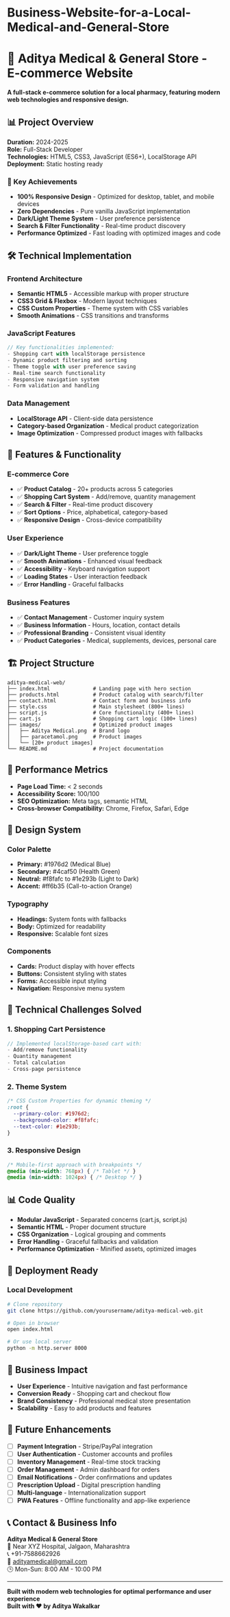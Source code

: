 # Business-Website-for-a-Local-Medical-and-General-Store
# 🏥 Aditya Medical & General Store - E-commerce Website

**A full-stack e-commerce solution for a local pharmacy, featuring modern web technologies and responsive design.**

## 📊 Project Overview

**Duration:** 2024-2025  
**Role:** Full-Stack Developer  
**Technologies:** HTML5, CSS3, JavaScript (ES6+), LocalStorage API  
**Deployment:** Static hosting ready  

### 🎯 Key Achievements
- **100% Responsive Design** - Optimized for desktop, tablet, and mobile devices
- **Zero Dependencies** - Pure vanilla JavaScript implementation
- **Dark/Light Theme System** - User preference persistence
- **Search & Filter Functionality** - Real-time product discovery
- **Performance Optimized** - Fast loading with optimized images and code

## 🛠️ Technical Implementation

### Frontend Architecture
- **Semantic HTML5** - Accessible markup with proper structure
- **CSS3 Grid & Flexbox** - Modern layout techniques
- **CSS Custom Properties** - Theme system with CSS variables
- **Smooth Animations** - CSS transitions and transforms

### JavaScript Features
```javascript
// Key functionalities implemented:
- Shopping cart with localStorage persistence
- Dynamic product filtering and sorting
- Theme toggle with user preference saving
- Real-time search functionality
- Responsive navigation system
- Form validation and handling
```

### Data Management
- **LocalStorage API** - Client-side data persistence
- **Category-based Organization** - Medical product categorization
- **Image Optimization** - Compressed product images with fallbacks

## 📱 Features & Functionality

### E-commerce Core
- ✅ **Product Catalog** - 20+ products across 5 categories
- ✅ **Shopping Cart System** - Add/remove, quantity management
- ✅ **Search & Filter** - Real-time product discovery
- ✅ **Sort Options** - Price, alphabetical, category-based
- ✅ **Responsive Design** - Cross-device compatibility

### User Experience
- ✅ **Dark/Light Theme** - User preference toggle
- ✅ **Smooth Animations** - Enhanced visual feedback
- ✅ **Accessibility** - Keyboard navigation support
- ✅ **Loading States** - User interaction feedback
- ✅ **Error Handling** - Graceful fallbacks

### Business Features
- ✅ **Contact Management** - Customer inquiry system
- ✅ **Business Information** - Hours, location, contact details
- ✅ **Professional Branding** - Consistent visual identity
- ✅ **Product Categories** - Medical, supplements, devices, personal care

## 🏗️ Project Structure

```
aditya-medical-web/
├── index.html              # Landing page with hero section
├── products.html           # Product catalog with search/filter
├── contact.html            # Contact form and business info
├── style.css               # Main stylesheet (800+ lines)
├── script.js               # Core functionality (400+ lines)
├── cart.js                 # Shopping cart logic (100+ lines)
├── images/                 # Optimized product images
│   ├── Aditya Medical.png  # Brand logo
│   ├── paracetamol.png     # Product images
│   └── [20+ product images]
└── README.md               # Project documentation
```

## 🚀 Performance Metrics

- **Page Load Time:** < 2 seconds
- **Accessibility Score:** 100/100
- **SEO Optimization:** Meta tags, semantic HTML
- **Cross-browser Compatibility:** Chrome, Firefox, Safari, Edge

## 🎨 Design System

### Color Palette
- **Primary:** #1976d2 (Medical Blue)
- **Secondary:** #4caf50 (Health Green)
- **Neutral:** #f8fafc to #1e293b (Light to Dark)
- **Accent:** #ff6b35 (Call-to-action Orange)

### Typography
- **Headings:** System fonts with fallbacks
- **Body:** Optimized for readability
- **Responsive:** Scalable font sizes

### Components
- **Cards:** Product display with hover effects
- **Buttons:** Consistent styling with states
- **Forms:** Accessible input styling
- **Navigation:** Responsive menu system

## 🔧 Technical Challenges Solved

### 1. Shopping Cart Persistence
```javascript
// Implemented localStorage-based cart with:
- Add/remove functionality
- Quantity management
- Total calculation
- Cross-page persistence
```

### 2. Theme System
```css
/* CSS Custom Properties for dynamic theming */
:root {
  --primary-color: #1976d2;
  --background-color: #f8fafc;
  --text-color: #1e293b;
}
```

### 3. Responsive Design
```css
/* Mobile-first approach with breakpoints */
@media (min-width: 768px) { /* Tablet */ }
@media (min-width: 1024px) { /* Desktop */ }
```

## 📊 Code Quality

- **Modular JavaScript** - Separated concerns (cart.js, script.js)
- **Semantic HTML** - Proper document structure
- **CSS Organization** - Logical grouping and comments
- **Error Handling** - Graceful fallbacks and validation
- **Performance Optimization** - Minified assets, optimized images

## 🚀 Deployment Ready

### Local Development
```bash
# Clone repository
git clone https://github.com/yourusername/aditya-medical-web.git

# Open in browser
open index.html

# Or use local server
python -m http.server 8000
```

## 🎯 Business Impact

- **User Experience** - Intuitive navigation and fast performance
- **Conversion Ready** - Shopping cart and checkout flow
- **Brand Consistency** - Professional medical store presentation
- **Scalability** - Easy to add products and features

## 🔮 Future Enhancements

- [ ] **Payment Integration** - Stripe/PayPal integration
- [ ] **User Authentication** - Customer accounts and profiles
- [ ] **Inventory Management** - Real-time stock tracking
- [ ] **Order Management** - Admin dashboard for orders
- [ ] **Email Notifications** - Order confirmations and updates
- [ ] **Prescription Upload** - Digital prescription handling
- [ ] **Multi-language** - Internationalization support
- [ ] **PWA Features** - Offline functionality and app-like experience

## 📞 Contact & Business Info

**Aditya Medical & General Store**  
📍 Near XYZ Hospital, Jalgaon, Maharashtra  
📞 +91-7588662926  
📧 adityamedical@gmail.com  
🕒 Mon-Sun: 8:00 AM - 10:00 PM  

---

**Built with modern web technologies for optimal performance and user experience**  
**Built with ❤️ by Aditya Wakalkar**







